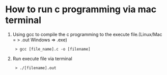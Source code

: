 How to run c programming via mac terminal 
===

1. Using gcc to compile the c programming to the execute file.(Linux/Mac = > .out Windows => .exe)
        
        > gcc [file_name].c -o [filename]
2. Run execute file via terminal

        > ./[filename].out